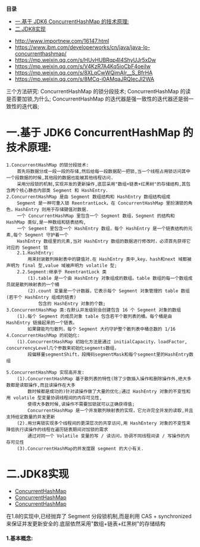 <!-- START doctoc generated TOC please keep comment here to allow auto update -->
<!-- DON'T EDIT THIS SECTION, INSTEAD RE-RUN doctoc TO UPDATE -->
**目录**

- [一.基于 JDK6 ConcurrentHashMap 的技术原理:](#%E4%B8%80%E5%9F%BA%E4%BA%8E-jdk6-concurrenthashmap-%E7%9A%84%E6%8A%80%E6%9C%AF%E5%8E%9F%E7%90%86)
- [二.JDK8实现](#%E4%BA%8Cjdk8%E5%AE%9E%E7%8E%B0)

<!-- END doctoc generated TOC please keep comment here to allow auto update -->


 * http://www.importnew.com/16147.html
 * https://www.ibm.com/developerworks/cn/java/java-lo-concurrenthashmap/
 * https://mp.weixin.qq.com/s/HUvHUBRqp4I4ShyUJr5xDw
 * https://mp.weixin.qq.com/s/V4KzR7A4Kq5ioCbF4oeiIw
 * https://mp.weixin.qq.com/s/8XLqCwWQimAIr__S_BfrHA
 * https://mp.weixin.qq.com/s/8MCq-i0AMqaJRQIecJl2WA

三个方法研究:
ConcurrentHashMap 的锁分段技术;
ConcurrentHashMap 的读是否要加锁,为什么;
ConcurrentHashMap 的迭代器是强一致性的迭代器还是弱一致性的迭代器;

# 一.基于 JDK6 ConcurrentHashMap 的技术原理:
    1.ConcurrentHashMap 的锁分段技术:
        首先将数据分成一段一段的存储,然后给每一段数据配一把锁,当一个线程占用锁访问其中一个段数据的时候,其他段的数据也能被其他线程访问.
        采用分段锁的机制,实现并发的更新操作,底层采用"数组+链表+红黑树"的存储结构,其包含两个核心静态内部类 Segment 和 HashEntry.
    2.ConcurrentHashMap 是由 Segment 数组结构和 HashEntry 数组结构组成
        Segment 是一种可重入锁 ReentrantLock，在 ConcurrentHashMap 里扮演锁的角色，HashEntry 则用于存储键值对数据.
        一个 ConcurrentHashMap 里包含一个 Segment 数组，Segment 的结构和 HashMap 类似,是一种数组和链表结构,
        一个 Segment 里包含一个 HashEntry 数组，每个 HashEntry 是一个链表结构的元素,每个 Segment 守护着一个 
        HashEntry 数组里的元素,当对 HashEntry 数组的数据进行修改时，必须首先获得它对应的 Segment 锁
        2.1.HashEntry:
            用来封装散列映射表中的键值对.在 HashEntry 类中,key、hash和next 域都被声明为 final 型,value 域被声明为 volatile 型;
        2.2.Segment:继承于 ReentrantLock 类
            (1).table 是一个由 HashEntry 对象组成的数组。table 数组的每一个数组成员就是散列映射表的一个桶
            (2).count 变量是一个计数器，它表示每个 Segment 对象管理的 table 数组(若干个 HashEntry 组成的链表)
                包含的 HashEntry 对象的个数;
    3.ConcurrentHashMap 类:在默认并发级别会创建包含 16 个 Segment 对象的数组
        (1).每个 Segment 的成员对象 table 包含若干个散列表的桶。每个桶是由 HashEntry 链接起来的一个链表。
            如果键能均匀散列，每个 Segment 大约守护整个散列表中桶总数的 1/16
    4.ConcurrentHashMap 的初始化:
        (1).ConcurrentHashMap 初始化方法是通过 initialCapacity，loadFactor, concurrencyLevel几个参数来初始化segments数组，
            段偏移量segmentShift，段掩码segmentMask和每个segment里的HashEntry数组

    5.ConcurrentHashMap 实现高并发:
        (1).ConcurrentHashMap 基于散列表的特性(除了少数插入操作和删除操作外,绝大多数都是读取操作,而且读操作在大多
            数时候都是成功的)针对读操作做了大量的优化;通过 HashEntry 对象的不变性和用 volatile 型变量协调线程间的内存可见性,
            使得大多数时候,读操作不需要加锁就可以正确获得值;
            ConcurrentHashMap 是一个并发散列映射表的实现，它允许完全并发的读取,并且支持给定数量的并发更新
        (2).用分离锁实现多个线程间的更深层次的共享访问,用 HashEntery 对象的不变性来降低执行读操作的线程在遍历链表期间对加锁的需求
            通过对同一个 Volatile 变量的写 / 读访问，协调不同线程间读 / 写操作的内存可见性
        (3).ConcurrentHashMap的并发度跟 segment 的大小有关.

# 二.JDK8实现
 * [ConcurrentHashMap](https://mp.weixin.qq.com/s?__biz=MzIwMzY1OTU1NQ==&mid=2247483889&idx=1&sn=b2fcb50a7e8a556467ccb9a0cc9fe927&chksm=96cd41bda1bac8ab61e9e6d6b450ee69307c37713e3c73825dea2a3494a35c5f9ecd3a91eabd&scene=38#wechat_redirect)
 * [ConcurrentHashMap](https://mp.weixin.qq.com/s?__biz=MzIwMzY1OTU1NQ==&mid=2247483894&idx=1&sn=72e7fb63296ff382568a7861c75068c1&chksm=96cd41baa1bac8ace9a8c99a76851a59ebc57997bfaa680e5cdf8e42191dd8c0b3b281851edd&scene=38#wechat_redirect)
 * [ConcurrentHashMap](https://mp.weixin.qq.com/s?__biz=MzIwMzY1OTU1NQ==&mid=2247483902&idx=1&sn=4e52472a2ddfb6825fd9f1928c33e1ed&chksm=96cd41b2a1bac8a4f927f20905c1263b236a748fa05e06ba857459d1c46eafabd3b740c68fe7&scene=38#wechat_redirect)
 
在1.8的实现中,已经抛弃了 Segment 分段锁机制,而是利用 CAS + synchronized 来保证并发更新安全的.底层依然采用"数组+链表+红黑树"的存储结构
#### 1.基本概念:
